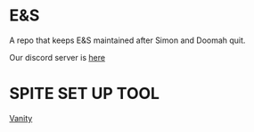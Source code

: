 # E&S
A repo that keeps E&amp;S maintained after Simon and Doomah quit.

Our discord server is [here](https://discord.gg/RY8J67neJ9)

# SPITE SET UP TOOL

[Vanity](https://github.com/ImNotSimon/Vanity-tool)

